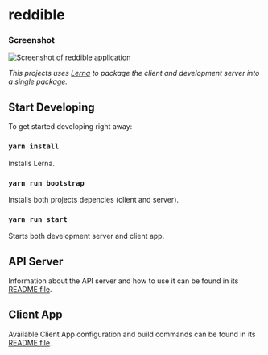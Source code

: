 # reddible

### Screenshot
![Screenshot of reddible application](/src/img/reddible-screenshot?raw=true "Reddible")

_This projects uses [Lerna] to package the client and development server into a single package._

## Start Developing

To get started developing right away:

### `yarn install`

Installs Lerna.

### `yarn run bootstrap`

Installs both projects depencies (client and server).

### `yarn run start`

Starts both development server and client app.

[Lerna]: https://github.com/lerna/lerna

## API Server

Information about the API server and how to use it can be found in its [README file](packages/server/README.md).

## Client App

Available Client App configuration and build commands can be found in its [README file](packages/client/README.md).

